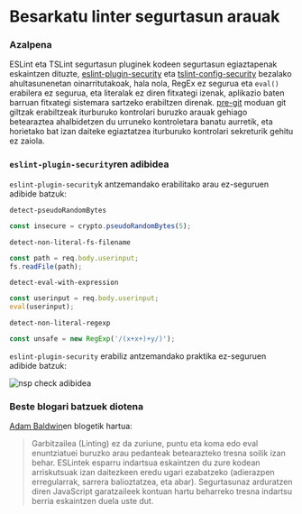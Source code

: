 # Besarkatu linter segurtasun arauak

### Azalpena

ESLint eta TSLint segurtasun pluginek kodeen segurtasun egiaztapenak eskaintzen dituzte, [eslint-plugin-security](https://github.com/nodesecurity/eslint-plugin-security) eta [tslint-config-security](https://www.npmjs.com/package/tslint-config-security) bezalako ahultasunenetan oinarritutakoak, hala nola, RegEx ez segurua eta `eval()` erabilera ez segurua, eta literalak ez diren fitxategi izenak, aplikazio baten barruan fitxategi sistemara sartzeko erabiltzen direnak. [pre-git](https://github.com/bahmutov/pre-git) moduan git giltzak erabiltzeak iturburuko kontrolari buruzko arauak gehiago betearaztea ahalbidetzen du urruneko kontroletara banatu aurretik, eta horietako bat izan daiteke egiaztatzea iturburuko kontrolari sekreturik gehitu ez zaiola.

### `eslint-plugin-security`ren adibidea

`eslint-plugin-security`k antzemandako erabilitako arau ez-seguruen adibide batzuk:

`detect-pseudoRandomBytes`

```javascript
const insecure = crypto.pseudoRandomBytes(5);
```

`detect-non-literal-fs-filename`

```javascript
const path = req.body.userinput;
fs.readFile(path);
```

`detect-eval-with-expression`

```javascript
const userinput = req.body.userinput;
eval(userinput);
```

`detect-non-literal-regexp`

```javascript
const unsafe = new RegExp('/(x+x+)+y/)');
```
`eslint-plugin-security` erabiliz antzemandako praktika ez-seguruen adibide batzuk:

![nsp check adibidea](./assets/images/eslint-plugin-security.png)

### Beste blogari batzuek diotena

[Adam Baldwin](https://www.safaribooksonline.com/blog/2014/03/28/using-eslint-plugins-node-js-app-security/)en blogetik hartua:
> Garbitzailea (Linting) ez da zuriune, puntu eta koma edo eval enuntziatuei buruzko arau pedanteak betearazteko tresna soilik izan behar. ESLintek esparru indartsua eskaintzen du zure kodean arriskutsuak izan daitezkeen eredu ugari ezabatzeko (adierazpen erregularrak, sarrera balioztatzea, eta abar). Segurtasunaz arduratzen diren JavaScript garatzaileek kontuan hartu beharreko tresna indartsu berria eskaintzen duela uste dut.
